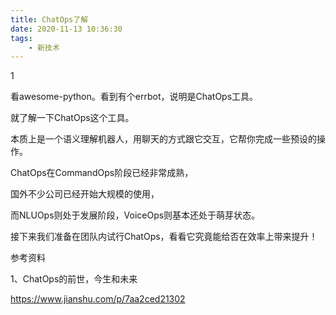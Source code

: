 ```yaml
---
title: ChatOps了解
date: 2020-11-13 10:36:30
tags:
	- 新技术
---
```


1

看awesome-python。看到有个errbot，说明是ChatOps工具。

就了解一下ChatOps这个工具。

本质上是一个语义理解机器人，用聊天的方式跟它交互，它帮你完成一些预设的操作。

ChatOps在CommandOps阶段已经非常成熟，

国外不少公司已经开始大规模的使用，

而NLUOps则处于发展阶段，VoiceOps则基本还处于萌芽状态。

 接下来我们准备在团队内试行ChatOps，看看它究竟能给否在效率上带来提升！





参考资料

1、ChatOps的前世，今生和未来

https://www.jianshu.com/p/7aa2ced21302